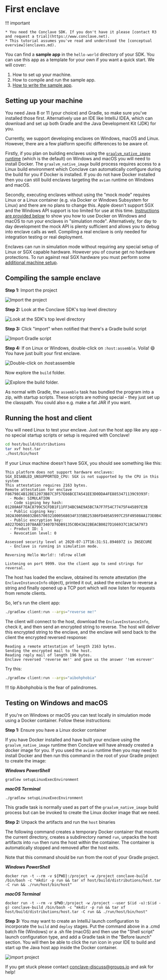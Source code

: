 # First enclave

!!! important

    * You need the Conclave SDK. If you don't have it please [contact R3 and request a trial](https://www.conclave.net).
    * This tutorial assumes you've read and understood the [conceptual overview](enclaves.md).

You can find a **sample app** in the `hello-world` directory of your SDK. You can use this app as a template 
for your own if you want a quick start. We will cover:

1. How to set up your machine.
2. How to compile and run the sample app.
2. [How to write the sample app](writing-hello-world.md).

## Setting up your machine

You need Java 8 or 11 (your choice) and Gradle, so make sure you've installed those first. Alternatively use an IDE
like IntelliJ IDEA, which can download and set up both Gradle and the Java Development Kit (JDK) for you.

Currently, we support developing enclaves on Windows, macOS and Linux. However, there are a few platform specific
differences to be aware of.

Firstly, if you plan on building enclaves using the [`graalvm_native_image` runtime](writing-hello-world.md#donfigure-the-enclave-module)
(which is the default) on Windows and macOS you will need to install Docker. The `graalvm_native_image` build
process requires access to a Linux build environment which Conclave can automatically configure during the build
for you if Docker is installed. If you do not have Docker installed then you can still build enclaves targeting
the `avian` runtime on Windows and macOS.

Secondly, executing enclaves without using the "mock mode" requires Linux or a Linux container (e.g. via Docker 
or Windows Subsystem for Linux) and there are no plans to change this.  Apple doesn't support SGX and the Windows 
API support is too limited for use at this time. [Instructions are provided below](#testing-on-windows-and-macos) 
to show you how to use Docker on Windows and macOS to run your enclaves in "simulation mode". Alternatively, for 
day to day development the mock API is plenty sufficient and allows you to debug into enclave calls as well. 
Compiling a real enclave is only needed for integration testing or real deployment.

Enclaves can run in simulation mode without requiring any special setup of Linux or SGX capable hardware. However you 
of course get no hardware protections. To run against real SGX hardware you must perform some [additional machine setup](machine-setup.md).

## Compiling the sample enclave

**Step 1:** Import the project
 
![Import the project](./images/import.png)

**Step 2:** Look at the Conclave SDK's top level directory

![Look at the SDK's top level directory](./images/import-sdk.png) 
 
**Step 3:** Click "import" when notified that there's a Gradle build script

![Import Gradle script](./images/gradle-import.png) 
 
**Step 4:** If on Linux or Windows, double-click on `:host:assemble`. Voila! :smile: You have just built your first enclave.
  
![Double-click on `:host:assemble`](./images/gradle-tasks.png)
  
Now explore the `build` folder. 

![Explore the `build` folder.](./images/build-artifact.png)  

As normal with Gradle, the `assemble` task has bundled the program into a zip, with startup scripts. These scripts are
nothing special - they just set up the classpath. You could also e.g. make a fat JAR if you want. 
  
## Running the host and client

You will need Linux to test your enclave. Just run the host app like any app - no special startup scripts or setup is 
required with Conclave!

```bash
cd host/build/distributions
tar xvf host.tar
./host/bin/host
```

If your Linux machine doesn't have SGX, you should see something like this:

```text
This platform does not support hardware enclaves: SGX_DISABLED_UNSUPPORTED_CPU: SGX is not supported by the CPU in this system
This attestation requires 2163 bytes.
Remote attestation for enclave F86798C4B12BE12073B87C3F57E66BCE7A541EE3D0DDA4FE8853471139C9393F:
  - Mode: SIMULATION
  - Code signing key hash: 01280A6F7EAC8799C5CFDB1F11FF34BC9AE9A5BC7A7F7F54C77475F445897E3B
  - Public signing key: 302A300506032B65700321000568034F335BE25386FD405A5997C25F49508AA173E0B413113F9A80C9BBF542
  - Public encryption key: A0227D6D11078AAB73407D76DB9135C0D43A22BEACB0027D166937C18C5A7973
  - Product ID: 1
  - Revocation level: 0

Assessed security level at 2020-07-17T16:31:51.894697Z is INSECURE
  - Enclave is running in simulation mode.

Reversing Hello World!: !dlrow olleH

Listening on port 9999. Use the client app to send strings for reversal.
```

The host has loaded the enclave, obtained its remote attestation (the `EnclaveInstanceInfo` object), printed it out,
asked the enclave to reverse a string and finally opened up a TCP port which will now listen for requests from remote
clients.

So, let's run the client app:

```bash
./gradlew client:run --args="reverse me!"
```

The client will connect to the host, download the `EnclaveInstanceInfo`, check it, and then send an encrypted string
to reverse. The host will deliver this encrypted string to the enclave, and the enclave will send back to the client
the encrypted reversed response:

```text
Reading a remote attestation of length 2163 bytes.
Sending the encrypted mail to the host.
Reading reply mail of length 196 bytes.
Enclave reversed 'reverse me!' and gave us the answer '!em esrever'
```

Try this:

```bash
./gradlew client:run --args="aibohphobia"
```

!!! tip
    Aibohphobia is the fear of palindromes.

## Testing on Windows and macOS

If you're on Windows or macOS you can test locally in simulation mode using a Docker container. Follow these instructions:

**Step 1:** Ensure you have a Linux docker container

If you have Docker installed and have built your enclave using the `graalvm_native_image` runtime then Conclave
will have already created a docker image for you. If you used the `avian` runtime then you may need to install Docker 
and then run this command in the root of your Gradle project to create the image:

___Windows PowerShell___
```
gradlew setupLinuxExecEnvironment
```

___macOS Terminal___
```
./gradlew setupLinuxExecEnvironment
```

This gradle task is normally used as part of the `graalvm_native_image` build process but can be invoked to create
the Linux docker image that we need.

**Step 2:** Unpack the artifacts and run the `host` binaries

The following command creates a temporary Docker container that mounts the current directory, creates a subdirectory
named `run`, unpacks the host artifacts into `run` then runs the host within the container. The container is 
automatically stopped and removed after the host exits.

Note that this command should be run from the root of your Gradle project.

___Windows PowerShell___
```
docker run -t --rm -v ${PWD}:/project -w /project conclave-build /bin/bash -c "mkdir -p run && tar xf host/build/distributions/host.tar -C run && ./run/host/bin/host"
```

___macOS Terminal___
```
docker run -t --rm -v $PWD:/project -w /project --user $(id -u):$(id -g) conclave-build /bin/bash -c "mkdir -p run && tar xf host/build/distributions/host.tar -C run && ./run/host/bin/host"
```

**Step 3:** You may want to create an IntelliJ launch configuration to incorporate the `build` and `deploy` stages.
Put the command above in a .cmd batch file (Windows) or a .sh file (macOS) and then use the "Shell script" launch 
configuration type, and add a Gradle task in the "Before launch" section. You will then be able to click the run 
icon in your IDE to build and start up the Java host app inside the Docker container.

![import project](./images/test-deploy.png)

If you get stuck please contact [conclave-discuss@groups.io](mailto:conclave-discuss@groups.io) and ask for help!  
